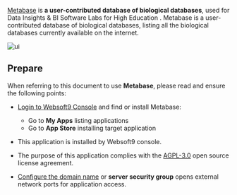[Metabase](https://www.metabase.com/) is **a user-contributed database of biological databases**, used for Data Insights & BI Software Labs for High Education . Metabase is a user-contributed database of biological databases, listing all the biological databases currently available on the internet. 


![ui](https://libs.websoft9.com/Websoft9/DocsPicture/en/metabase/metabase-product-screenshot.png)


## Prepare

When referring to this document to use **Metabase**, please read and ensure the following points:

- [Login to Websoft9 Console](./login-console) and find or install Metabase:
  - Go to **My Apps** listing applications 
  - Go to **App Store** installing target application

- This application is installed by Websoft9 console.


- The purpose of this application complies with the [AGPL-3.0](https://opensource.org/licenses/AGPL-3.0) open source license agreement.


- [Configure the domain name](./domain-set) or **server security group** opens external network ports for application access.